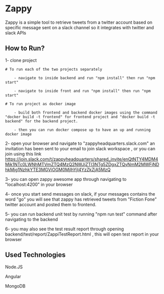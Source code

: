 # Zappy

Zappy is a simple tool to retrieve tweets from a twitter account based on specific message sent on a slack channel so it integrates with twitter and slack APIs

## How to Run?
1- clone project

    # To run each of the two projects separately 

        - navigate to inside backend and run "npm install" then run "npm start"

        - navigate to inside front and run "npm install" then run "npm start"

    # To run project as docker image 

        - build both frontend and backend docker images using the command "docker build -t frontend" for frontend project and "docker build -t backend" for the backend project.

        - then you can run docker compose up to have an up and running docker image
2- open your browser and navigate to "zappyheadquarters.slack.com" an invitation has been sent to your email to join slack workspace , or you can join using this link https://join.slack.com/t/zappyheadquarters/shared_invite/enQtNTY4MDM4Mjk1NTc0LWNhMTVmZTQ4MzQ2NWJjZTI3NTg5ZDgxZTQyNmM2MWFjNDhkMjg1NzhkYTE3MGViOGM0MjlhYjI4YzZkZjA5MzQ

3- you can open zappy awesome app through navigating to "localhost:4200" in your browser

4- once you start send messages on slack, if your messages contains the word "go" you will see that zappy has retrieved tweets from "Fiction Fone" twitter account and posted them to frontend.

5- you can run backend unit test by running "npm run test" command after navigating to the backend

6- you may also see the test result report through opening backend/test/report/ZappiTestReport.html , this will open test report in your browser

## Used Technologies
Node.JS

Angular

MongoDB


